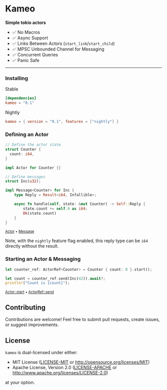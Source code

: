 # Kameo

**Simple tokio actors**

- ✅ No Macros
- ✅ Async Support
- ✅ Links Between Actors (`start_link`/`start_child`)
- ✅ MPSC Unbounded Channel for Messaging
- ✅ Concurrent Queries
- ✅ Panic Safe

---

### Installing

Stable

```toml
[dependencies]
kameo = "0.1"
```

Nightly

```toml
kameo = { version = "0.1", features = ["nightly"] }
```

### Defining an Actor

```rust
// Define the actor state
struct Counter {
  count: i64,
}

impl Actor for Counter {}

// Define messages
struct Inc(u32);

impl Message<Counter> for Inc {
    type Reply = Result<i64, Infallible>;

    async fn handle(self, state: &mut Counter) -> Self::Reply {
        state.count += self.0 as i64;
        Ok(state.count)
    }
}
```

<sup>
<a href="https://docs.rs/kameo/latest/kameo/trait.Actor.html" target="_blank">Actor</a>
 • 
<a href="https://docs.rs/kameo/latest/kameo/trait.Message.html" target="_blank">Message</a>
</sup>

Note, with the `nightly` feature flag enabled, this reply type can be `i64` directly without the result.


### Starting an Actor & Messaging

```rust
let counter_ref: ActorRef<Counter> = Counter { count: 0 }.start();

let count = counter_ref.send(Inc(42)).await?;
println!("Count is {count}");
```

<sup>
<a href="https://docs.rs/kameo/latest/kameo/trait.Actor.html#method.start" target="_blank">Actor::start</a>
 • 
<a href="https://docs.rs/kameo/latest/kameo/trait.ActorRef.html#method.send" target="_blank">ActorRef::send</a>
</sup>

## Contributing

Contributions are welcome! Feel free to submit pull requests, create issues, or suggest improvements.

## License

`kameo` is dual-licensed under either:

- MIT License ([LICENSE-MIT](LICENSE-MIT) or http://opensource.org/licenses/MIT)
- Apache License, Version 2.0 ([LICENSE-APACHE](LICENSE-APACHE) or http://www.apache.org/licenses/LICENSE-2.0)

at your option.
